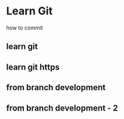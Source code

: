 # Learn Git
how to commit

## learn git

## learn git https

## from branch development
## from branch development - 2